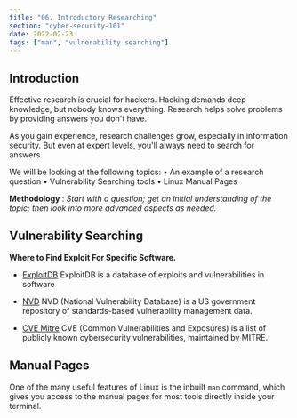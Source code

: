 ```yaml
---
title: "06. Introductory Researching"
section: "cyber-security-101"
date: 2022-02-23
tags: ["man", "vulnerability searching"]
---
```


## Introduction
Effective research is crucial for hackers. Hacking demands deep knowledge, but nobody knows everything. Research helps solve problems by providing answers you don't have.

As you gain experience, research challenges grow, especially in information security. But even at expert levels, you'll always need to search for answers. 

We will be looking at the following topics:
• An example of a research question
• Vulnerability Searching tools
• Linux Manual Pages

**Methodology** : *Start with a question; get an initial understanding of the topic; then look into more advanced aspects as needed.* 

## Vulnerability Searching

**Where to Find Exploit For Specific Software.** 

-  [ExploitDB](https://www.exploit-db.com/) ExploitDB is a database of exploits and vulnerabilities in software

-  [NVD](https://nvd.nist.gov/vuln/search) NVD (National Vulnerability Database) is a US government repository of standards-based vulnerability management data. 

-  [CVE Mitre](https://cve.mitre.org/) CVE (Common Vulnerabilities and Exposures) is a list of publicly known cybersecurity vulnerabilities, maintained by MITRE.

## Manual Pages

One of the many useful features of Linux is the inbuilt `man` command, which gives you access to the manual pages for most tools directly inside your terminal.




